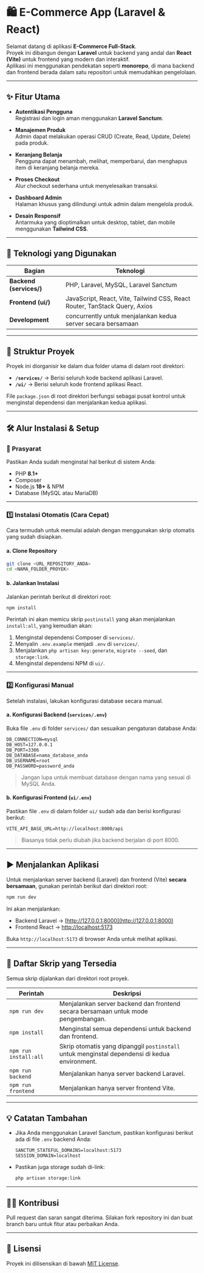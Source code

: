 
# 🛍️ E-Commerce App (Laravel & React)

Selamat datang di aplikasi **E-Commerce Full-Stack**.  
Proyek ini dibangun dengan **Laravel** untuk backend yang andal dan **React (Vite)** untuk frontend yang modern dan interaktif.  
Aplikasi ini menggunakan pendekatan seperti **monorepo**, di mana backend dan frontend berada dalam satu repositori untuk memudahkan pengelolaan.

---

## ✨ Fitur Utama

- **Autentikasi Pengguna**  
  Registrasi dan login aman menggunakan **Laravel Sanctum**.

- **Manajemen Produk**  
  Admin dapat melakukan operasi CRUD (Create, Read, Update, Delete) pada produk.

- **Keranjang Belanja**  
  Pengguna dapat menambah, melihat, memperbarui, dan menghapus item di keranjang belanja mereka.

- **Proses Checkout**  
  Alur checkout sederhana untuk menyelesaikan transaksi.

- **Dashboard Admin**  
  Halaman khusus yang dilindungi untuk admin dalam mengelola produk.

- **Desain Responsif**  
  Antarmuka yang dioptimalkan untuk desktop, tablet, dan mobile menggunakan **Tailwind CSS**.

---

## 🚀 Teknologi yang Digunakan

| Bagian | Teknologi |
|---------|------------|
| **Backend (services/)** | PHP, Laravel, MySQL, Laravel Sanctum |
| **Frontend (ui/)** | JavaScript, React, Vite, Tailwind CSS, React Router, TanStack Query, Axios |
| **Development** | concurrently untuk menjalankan kedua server secara bersamaan |

---

## 📁 Struktur Proyek

Proyek ini diorganisir ke dalam dua folder utama di dalam root direktori:

- **`/services/`** → Berisi seluruh kode backend aplikasi Laravel.  
- **`/ui/`** → Berisi seluruh kode frontend aplikasi React.

File `package.json` di root direktori berfungsi sebagai pusat kontrol untuk menginstal dependensi dan menjalankan kedua aplikasi.

---

## 🛠️ Alur Instalasi & Setup

### 🔧 Prasyarat

Pastikan Anda sudah menginstal hal berikut di sistem Anda:

- PHP **8.1+**
- Composer
- Node.js **18+** & NPM
- Database (MySQL atau MariaDB)

---

### 1️⃣ Instalasi Otomatis (Cara Cepat)

Cara termudah untuk memulai adalah dengan menggunakan skrip otomatis yang sudah disiapkan.

#### a. Clone Repository

```bash
git clone <URL_REPOSITORY_ANDA>
cd <NAMA_FOLDER_PROYEK>
````

#### b. Jalankan Instalasi

Jalankan perintah berikut di direktori root:

```bash
npm install
```

Perintah ini akan memicu skrip `postinstall` yang akan menjalankan `install:all`, yang kemudian akan:

1. Menginstal dependensi Composer di `services/`.
2. Menyalin `.env.example` menjadi `.env` di `services/`.
3. Menjalankan `php artisan key:generate`, `migrate --seed`, dan `storage:link`.
4. Menginstal dependensi NPM di `ui/`.

---

### 2️⃣ Konfigurasi Manual

Setelah instalasi, lakukan konfigurasi database secara manual.

#### a. Konfigurasi Backend (`services/.env`)

Buka file `.env` di folder `services/` dan sesuaikan pengaturan database Anda:

```env
DB_CONNECTION=mysql
DB_HOST=127.0.0.1
DB_PORT=3306
DB_DATABASE=nama_database_anda
DB_USERNAME=root
DB_PASSWORD=password_anda
```

> Jangan lupa untuk membuat database dengan nama yang sesuai di MySQL Anda.

#### b. Konfigurasi Frontend (`ui/.env`)

Pastikan file `.env` di dalam folder `ui/` sudah ada dan berisi konfigurasi berikut:

```env
VITE_API_BASE_URL=http://localhost:8000/api
```

> Biasanya tidak perlu diubah jika backend berjalan di port 8000.

---

## ▶️ Menjalankan Aplikasi

Untuk menjalankan server backend (Laravel) dan frontend (Vite) **secara bersamaan**, gunakan perintah berikut dari direktori root:

```bash
npm run dev
```

Ini akan menjalankan:

* Backend Laravel → [http://127.0.0.1:8000](http://127.0.0.1:8000)
* Frontend React → [http://localhost:5173](http://localhost:5173)

Buka `http://localhost:5173` di browser Anda untuk melihat aplikasi.

---

## 📜 Daftar Skrip yang Tersedia

Semua skrip dijalankan dari direktori root proyek.

| Perintah              | Deskripsi                                                                                     |
| --------------------- | --------------------------------------------------------------------------------------------- |
| `npm run dev`         | Menjalankan server backend dan frontend secara bersamaan untuk mode pengembangan.             |
| `npm install`         | Menginstal semua dependensi untuk backend dan frontend.                                       |
| `npm run install:all` | Skrip otomatis yang dipanggil `postinstall` untuk menginstal dependensi di kedua environment. |
| `npm run backend`     | Menjalankan hanya server backend Laravel.                                                     |
| `npm run frontend`    | Menjalankan hanya server frontend Vite.                                                       |

---

## 💡 Catatan Tambahan

* Jika Anda menggunakan Laravel Sanctum, pastikan konfigurasi berikut ada di file `.env` backend Anda:

  ```env
  SANCTUM_STATEFUL_DOMAINS=localhost:5173
  SESSION_DOMAIN=localhost
  ```

* Pastikan juga storage sudah di-link:

  ```bash
  php artisan storage:link
  ```

---

## 🧑‍💻 Kontribusi

Pull request dan saran sangat diterima.
Silakan fork repository ini dan buat branch baru untuk fitur atau perbaikan Anda.

---

## 📄 Lisensi

Proyek ini dilisensikan di bawah [MIT License](LICENSE).

```
